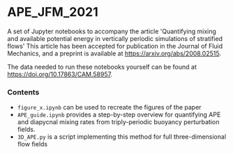 # APE_JFM_2021
A set of Jupyter notebooks to accompany the article 'Quantifying mixing and available potential energy in vertically periodic simulations of stratified flows'
This article has been accepted for publication in the Journal of Fluid Mechanics, and a preprint is available at https://arxiv.org/abs/2008.02515.

The data needed to run these notebooks yourself can be found at https://doi.org/10.17863/CAM.58957.

### Contents
- `figure_x.ipynb` can be used to recreate the figures of the paper
- `APE_guide.ipynb` provides a step-by-step overview for quantifying APE and diapycnal mixing rates from triply-periodic buoyancy perturbation fields.
- `3D_APE.py` is a script implementing this method for full three-dimensional flow fields
